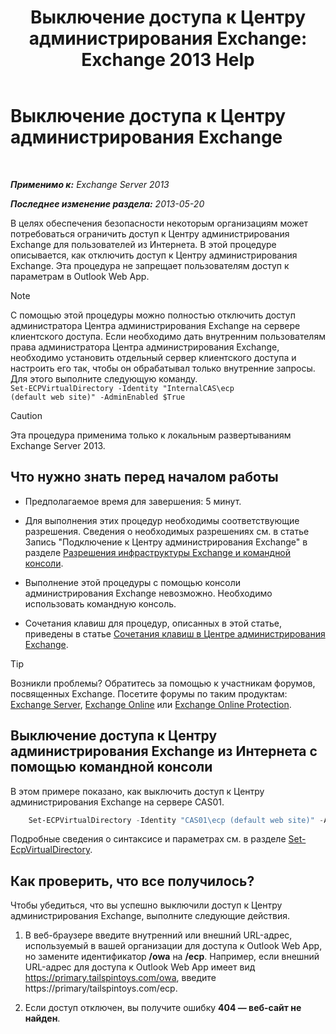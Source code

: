 ﻿---
title: 'Выключение доступа к Центру администрирования Exchange: Exchange 2013 Help'
TOCTitle: Выключение доступа к Центру администрирования Exchange
ms:assetid: 49f4fa77-1722-4703-81c9-8724ae0334fb
ms:mtpsurl: https://technet.microsoft.com/ru-ru/library/JJ218639(v=EXCHG.150)
ms:contentKeyID: 50487988
ms.date: 05/22/2018
mtps_version: v=EXCHG.150
ms.translationtype: MT
---

# Выключение доступа к Центру администрирования Exchange

 

_**Применимо к:** Exchange Server 2013_

_**Последнее изменение раздела:** 2013-05-20_

В целях обеспечения безопасности некоторым организациям может потребоваться ограничить доступ к Центру администрирования Exchange для пользователей из Интернета. В этой процедуре описывается, как отключить доступ к Центру администрирования Exchange. Эта процедура не запрещает пользователям доступ к параметрам в Outlook Web App.

> [!NOTE]  
> С помощью этой процедуры можно полностью отключить доступ администратора Центра администрирования Exchange на сервере клиентского доступа. Если необходимо дать внутренним пользователям права администратора Центра администрирования Exchange, необходимо установить отдельный сервер клиентского доступа и настроить его так, чтобы он обрабатывал только внутренние запросы. Для этого выполните следующую команду.<br />
<code>Set-ECPVirtualDirectory -Identity &quot;InternalCAS\ecp (default web site)&quot; -AdminEnabled $True</code>


> [!CAUTION]  
> Эта процедура применима только к локальным развертываниям Exchange Server 2013.


## Что нужно знать перед началом работы

  - Предполагаемое время для завершения: 5 минут.

  - Для выполнения этих процедур необходимы соответствующие разрешения. Сведения о необходимых разрешениях см. в статье Запись "Подключение к Центру администрирования Exchange" в разделе [Разрешения инфраструктуры Exchange и командной консоли](exchange-and-shell-infrastructure-permissions-exchange-2013-help.md).

  - Выполнение этой процедуры с помощью консоли администрирования Exchange невозможно. Необходимо использовать командную консоль.

  - Сочетания клавиш для процедур, описанных в этой статье, приведены в статье [Сочетания клавиш в Центре администрирования Exchange](keyboard-shortcuts-in-the-exchange-admin-center-exchange-online-protection-help.md).

> [!TIP]  
> Возникли проблемы? Обратитесь за помощью к участникам форумов, посвященных Exchange. Посетите форумы по таким продуктам: <a href="https://go.microsoft.com/fwlink/p/?linkid=60612">Exchange Server</a>, <a href="https://go.microsoft.com/fwlink/p/?linkid=267542">Exchange Online</a> или <a href="https://go.microsoft.com/fwlink/p/?linkid=285351">Exchange Online Protection</a>.


## Выключение доступа к Центру администрирования Exchange из Интернета с помощью командной консоли

В этом примере показано, как выключить доступ к Центру администрирования Exchange на сервере CAS01.

```powershell
    Set-ECPVirtualDirectory -Identity "CAS01\ecp (default web site)" -AdminEnabled $false
```

Подробные сведения о синтаксисе и параметрах см. в разделе [Set-EcpVirtualDirectory](https://technet.microsoft.com/ru-ru/library/dd297991\(v=exchg.150\)).

## Как проверить, что все получилось?

Чтобы убедиться, что вы успешно выключили доступ к Центру администрирования Exchange, выполните следующие действия.

1.  В веб-браузере введите внутренний или внешний URL-адрес, используемый в вашей организации для доступа к Outlook Web App, но замените идентификатор **/owa** на **/ecp**. Например, если внешний URL-адрес для доступа к Outlook Web App имеет вид https://primary.tailspintoys.com/owa, введите https://primary/tailspintoys.com/ecp.

2.  Если доступ отключен, вы получите ошибку **404 — веб-сайт не найден**.

